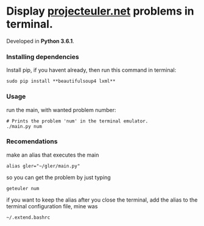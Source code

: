 # Display [projecteuler.net](https://projecteuler.net/) problems in terminal.
Developed in **Python 3.6.1**.

### Installing dependencies
Install pip, if you havent already, then run this command in terminal:
```
sudo pip install **beautifulsoup4 lxml**
```

### Usage
run the main, with wanted problem number:
```
# Prints the problem 'num' in the terminal emulator.
./main.py num 
```

### Recomendations
make an alias that executes the main
```
alias gler="~/gler/main.py"
```
so you can get the problem by just typing
```
geteuler num 
```
if you want to keep the alias after you close the terminal, add the alias to the terminal configuration file, mine was
```
~/.extend.bashrc 
```
